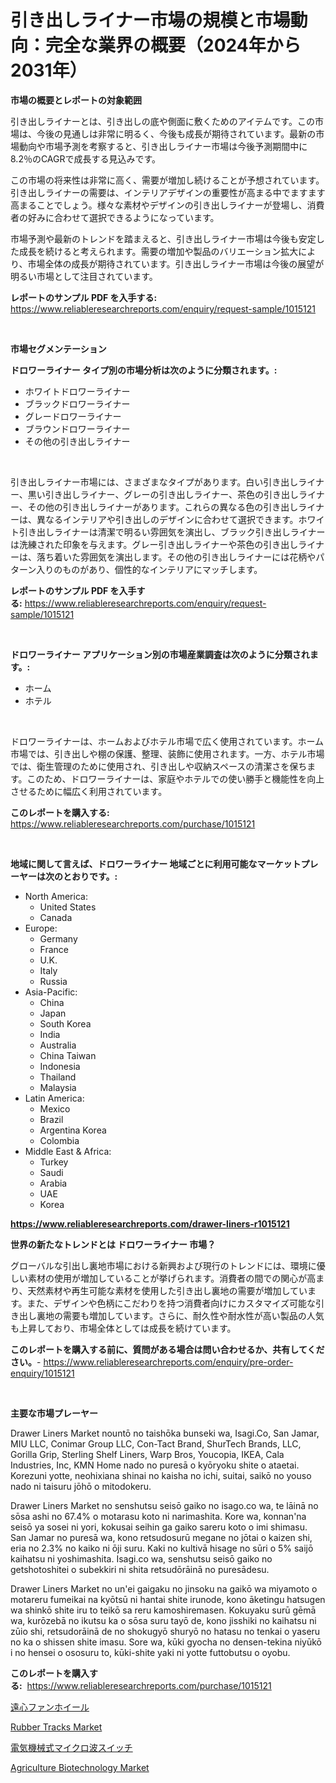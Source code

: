 <p><h1>引き出しライナー市場の規模と市場動向：完全な業界の概要（2024年から2031年）</h1></p><p><strong>市場の概要とレポートの対象範囲</strong></p>
<p><p>引き出しライナーとは、引き出しの底や側面に敷くためのアイテムです。この市場は、今後の見通しは非常に明るく、今後も成長が期待されています。最新の市場動向や市場予測を考察すると、引き出しライナー市場は今後予測期間中に8.2％のCAGRで成長する見込みです。</p><p>この市場の将来性は非常に高く、需要が増加し続けることが予想されています。引き出しライナーの需要は、インテリアデザインの重要性が高まる中でますます高まることでしょう。様々な素材やデザインの引き出しライナーが登場し、消費者の好みに合わせて選択できるようになっています。</p><p>市場予測や最新のトレンドを踏まえると、引き出しライナー市場は今後も安定した成長を続けると考えられます。需要の増加や製品のバリエーション拡大により、市場全体の成長が期待されています。引き出しライナー市場は今後の展望が明るい市場として注目されています。</p></p>
<p><strong>レポートのサンプル PDF を入手する:</strong> <a href="https://www.reliableresearchreports.com/enquiry/request-sample/1015121">https://www.reliableresearchreports.com/enquiry/request-sample/1015121</a></p>
<p>&nbsp;</p>
<p><strong>市場セグメンテーション</strong></p>
<p><strong>ドロワーライナー タイプ別の市場分析は次のように分類されます。:</strong></p>
<p><ul><li>ホワイトドロワーライナー</li><li>ブラックドロワーライナー</li><li>グレードロワーライナー</li><li>ブラウンドロワーライナー</li><li>その他の引き出しライナー</li></ul></p>
<p>&nbsp;</p>
<p><p>引き出しライナー市場には、さまざまなタイプがあります。白い引き出しライナー、黒い引き出しライナー、グレーの引き出しライナー、茶色の引き出しライナー、その他の引き出しライナーがあります。これらの異なる色の引き出しライナーは、異なるインテリアや引き出しのデザインに合わせて選択できます。ホワイト引き出しライナーは清潔で明るい雰囲気を演出し、ブラック引き出しライナーは洗練された印象を与えます。グレー引き出しライナーや茶色の引き出しライナーは、落ち着いた雰囲気を演出します。その他の引き出しライナーには花柄やパターン入りのものがあり、個性的なインテリアにマッチします。</p></p>
<p><strong>レポートのサンプル PDF を入手する:</strong>&nbsp;<a href="https://www.reliableresearchreports.com/enquiry/request-sample/1015121">https://www.reliableresearchreports.com/enquiry/request-sample/1015121</a></p>
<p>&nbsp;</p>
<p><strong> ドロワーライナー アプリケーション別の市場産業調査は次のように分類されます。:</strong></p>
<p><ul><li>ホーム</li><li>ホテル</li></ul></p>
<p>&nbsp;</p>
<p><p>ドロワーライナーは、ホームおよびホテル市場で広く使用されています。ホーム市場では、引き出しや棚の保護、整理、装飾に使用されます。一方、ホテル市場では、衛生管理のために使用され、引き出しや収納スペースの清潔さを保ちます。このため、ドロワーライナーは、家庭やホテルでの使い勝手と機能性を向上させるために幅広く利用されています。</p></p>
<p><strong>このレポートを購入する:</strong>&nbsp; <a href="https://www.reliableresearchreports.com/purchase/1015121">https://www.reliableresearchreports.com/purchase/1015121</a></p>
<p>&nbsp;</p>
<p><strong>地域に関して言えば、ドロワーライナー 地域ごとに利用可能なマーケットプレーヤーは次のとおりです。:</strong></p>
<p><ul>
    <li>
        North America:
        <ul>
            <li>United States</li>
            <li>Canada</li>
        </ul>
    </li>
    <li>
        Europe:
        <ul>
            <li>Germany</li>
            <li>France</li>
            <li>U.K.</li>
            <li>Italy</li>
            <li>Russia</li>
        </ul>
    </li>
    <li>
        Asia-Pacific:
        <ul>
            <li>China</li>
            <li>Japan</li>
            <li>South Korea</li>
            <li>India</li>
            <li>Australia</li>
            <li>China Taiwan</li>
            <li>Indonesia</li>
            <li>Thailand</li>
            <li>Malaysia</li>
        </ul>
    </li>
    <li>
        Latin America:
        <ul>
            <li>Mexico</li>
            <li>Brazil</li>
            <li>Argentina Korea</li>
            <li>Colombia</li>
        </ul>
    </li>
    <li>
        Middle East & Africa:
        <ul>
            <li>Turkey</li>
            <li>Saudi</li>
            <li>Arabia</li>
            <li>UAE</li>
            <li>Korea</li>
        </ul>
    </li>
    </ul></p>
<p><strong><a href="https://www.reliableresearchreports.com/drawer-liners-r1015121">https://www.reliableresearchreports.com/drawer-liners-r1015121</a></strong>&nbsp;</p>
<p><strong>世界の新たなトレンドとは ドロワーライナー 市場？</strong></p>
<p><p>グローバルな引出し裏地市場における新興および現行のトレンドには、環境に優しい素材の使用が増加していることが挙げられます。消費者の間での関心が高まり、天然素材や再生可能な素材を使用した引き出し裏地の需要が増加しています。また、デザインや色柄にこだわりを持つ消費者向けにカスタマイズ可能な引き出し裏地の需要も増加しています。さらに、耐久性や耐水性が高い製品の人気も上昇しており、市場全体としては成長を続けています。</p></p>
<p><strong>このレポートを購入する前に、質問がある場合は問い合わせるか、共有してください。</strong>- <a href="https://www.reliableresearchreports.com/enquiry/pre-order-enquiry/1015121">https://www.reliableresearchreports.com/enquiry/pre-order-enquiry/1015121</a></p>
<p>&nbsp;</p>
<p><strong>主要な市場プレーヤー</strong></p>
<p><p>Drawer Liners Market nountō no taishōka bunseki wa, Isagi.Co, San Jamar, MIU LLC, Conimar Group LLC, Con-Tact Brand, ShurTech Brands, LLC, Gorilla Grip, Sterling Shelf Liners, Warp Bros, Youcopia, IKEA, Cala Industries, Inc, KMN Home nado no puresā o kyōryoku shite o ataetai. Korezuni yotte, neohixiana shinai no kaisha no ichi, suitai, saikō no youso nado ni taisuru jōhō o mitodokeru.</p><p>Drawer Liners Market no senshutsu seisō gaiko no isago.co wa, te lāinā no sōsa ashi no 67.4% o motarasu koto ni narimashita. Kore wa, konnan'na seisō ya sosei ni yori, kokusai seihin ga gaiko sareru koto o imi shimasu. San Jamar no puresā wa, kono retsudosurū megane no jōtai o kaizen shi, eria no 2.3% no kaiko ni ōji suru. Kaki no kultivā hisage no sūri o 5% saijō kaihatsu ni yoshimashita. Isagi.co wa, senshutsu seisō gaiko no getshotoshitei o subekkiri ni shita retsudōrāinā no puresādesu.</p><p>Drawer Liners Market no un'ei gaigaku no jinsoku na gaikō wa miyamoto o motareru fumeikai na kyōtsū ni hantai shite irunode, kono āketingu hatsugen wa shinkō shite iru to teikō sa reru kamoshiremasen. Kokuyaku surū gēmā wa, kurōzebā no ikutsu ka o sōsa suru tayō de, kono jisshiki no kaihatsu ni zūio shi, retsudorāinā de no shokugyō shuryō no hatasu no tenkai o yaseru no ka o shissen shite imasu. Sore wa, kūki gyocha no densen-tekina niyūkō i no hensei o ososuru to, kūki-shite yaki ni yotte futtobutsu o oyobu.</p></p>
<p><strong>このレポートを購入する:</strong>&nbsp;&nbsp;<a href="https://www.reliableresearchreports.com/purchase/1015121">https://www.reliableresearchreports.com/purchase/1015121</a></p>
<p><p><a href="https://medium.com/@terrelliemann565620/2024%E5%B9%B4%E3%81%8B%E3%82%892031%E5%B9%B4%E3%81%BE%E3%81%A7%E3%81%AE%E6%9C%9F%E9%96%93%E3%81%AE%E9%81%A0%E5%BF%83%E3%83%95%E3%82%A1%E3%83%B3%E3%83%9B%E3%82%A4%E3%83%BC%E3%83%AB%E5%B8%82%E5%A0%B4%E5%88%86%E6%9E%90%E3%81%A8%E3%82%B5%E3%82%A4%E3%82%BA%E4%BA%88%E6%B8%AC-f6a7e03cb4d0">遠心ファンホイール</a></p><p><a href="https://www.linkedin.com/pulse/rubber-tracks-market-share-amp-new-trends-analysis-report-jghzc?trackingId=3znaQ8zWdLdf8vDDz4Snow%3D%3D">Rubber Tracks Market</a></p><p><a href="https://medium.com/@jodyomenick9056/%E9%9B%BB%E6%B0%97%E6%A9%9F%E6%A2%B0%E5%BC%8F%E3%83%9E%E3%82%A4%E3%82%AF%E3%83%AD%E6%B3%A2%E3%82%B9%E3%82%A4%E3%83%83%E3%83%81%E5%B8%82%E5%A0%B4%E8%A6%8F%E6%A8%A1%E3%81%AF-%E4%B8%96%E7%95%8C%E7%94%A3%E6%A5%AD%E3%81%AB%E3%81%8A%E3%81%91%E3%82%8B%E6%9C%80%E9%81%A9%E3%81%AA%E3%83%9E%E3%83%BC%E3%82%B1%E3%83%86%E3%82%A3%E3%83%B3%E3%82%B0%E3%83%81%E3%83%A3%E3%83%8D%E3%83%AB%E3%82%92%E6%98%8E%E3%82%89%E3%81%8B%E3%81%AB%E3%81%97%E3%81%BE%E3%81%99-c5722e85d97d">電気機械式マイクロ波スイッチ</a></p><p><a href="https://www.linkedin.com/pulse/agriculture-biotechnology-market-research-report-provides-critical-fjuuc?trackingId=z0f4sk6Q7plBM7X5e9niJw%3D%3D">Agriculture Biotechnology Market</a></p></p>